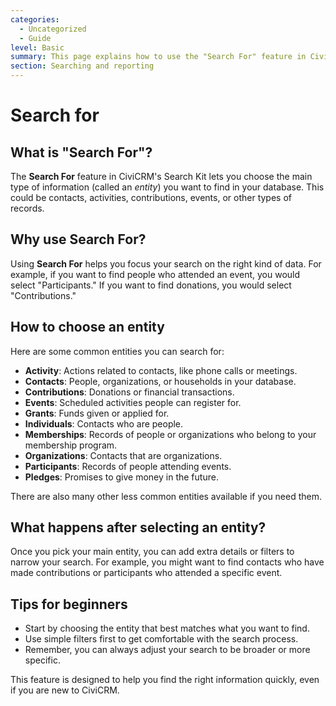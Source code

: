```yaml
---
categories:
  - Uncategorized
  - Guide  
level: Basic  
summary: This page explains how to use the "Search For" feature in CiviCRM's Search Kit to select the primary entity you want to search for, helping non-expert users build effective searches for their data.  
section: Searching and reporting  
---
```


# Search for

## What is "Search For"?

The **Search For** feature in CiviCRM's Search Kit lets you choose the main type of information (called an *entity*) you want to find in your database. This could be contacts, activities, contributions, events, or other types of records.

## Why use Search For?

Using **Search For** helps you focus your search on the right kind of data. For example, if you want to find people who attended an event, you would select "Participants." If you want to find donations, you would select "Contributions."

## How to choose an entity

Here are some common entities you can search for:

- **Activity**: Actions related to contacts, like phone calls or meetings.
- **Contacts**: People, organizations, or households in your database.
- **Contributions**: Donations or financial transactions.
- **Events**: Scheduled activities people can register for.
- **Grants**: Funds given or applied for.
- **Individuals**: Contacts who are people.
- **Memberships**: Records of people or organizations who belong to your membership program.
- **Organizations**: Contacts that are organizations.
- **Participants**: Records of people attending events.
- **Pledges**: Promises to give money in the future.

There are also many other less common entities available if you need them.

## What happens after selecting an entity?

Once you pick your main entity, you can add extra details or filters to narrow your search. For example, you might want to find contacts who have made contributions or participants who attended a specific event.

## Tips for beginners

- Start by choosing the entity that best matches what you want to find.
- Use simple filters first to get comfortable with the search process.
- Remember, you can always adjust your search to be broader or more specific.

This feature is designed to help you find the right information quickly, even if you are new to CiviCRM.
